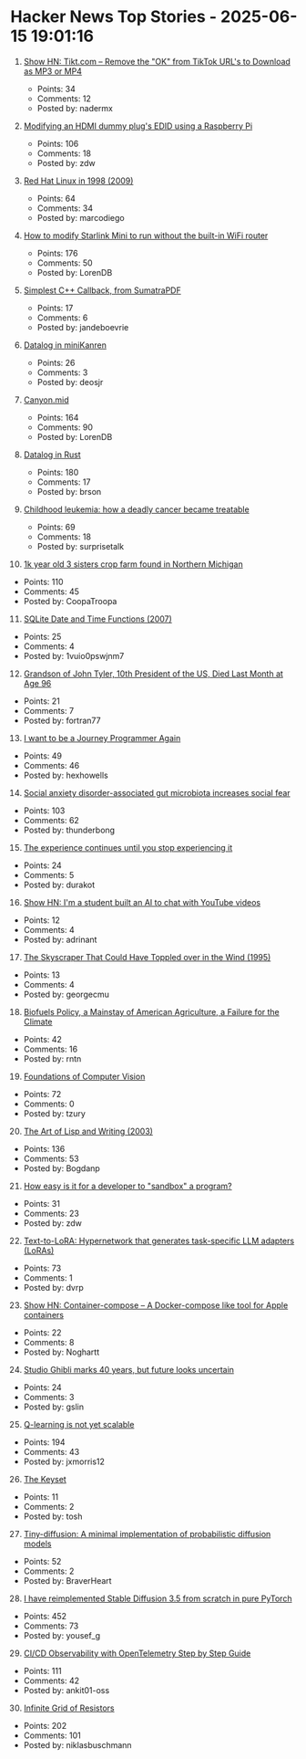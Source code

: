 # Hacker News Top Stories - 2025-06-15 19:01:16

1. [Show HN: Tikt.com – Remove the "OK" from TikTok URL's to Download as MP3 or MP4](https://tikt.com/)
   - Points: 34
   - Comments: 12
   - Posted by: nadermx

2. [Modifying an HDMI dummy plug's EDID using a Raspberry Pi](https://www.downtowndougbrown.com/2025/06/modifying-an-hdmi-dummy-plugs-edid-using-a-raspberry-pi/)
   - Points: 106
   - Comments: 18
   - Posted by: zdw

3. [Red Hat Linux in 1998 (2009)](https://linuxgazette.net/165/laycock.html)
   - Points: 64
   - Comments: 34
   - Posted by: marcodiego

4. [How to modify Starlink Mini to run without the built-in WiFi router](https://olegkutkov.me/2025/06/15/how-to-modify-starlink-mini-to-run-without-the-built-in-wifi-router/)
   - Points: 176
   - Comments: 50
   - Posted by: LorenDB

5. [Simplest C++ Callback, from SumatraPDF](https://blog.kowalczyk.info/a-stsj/simplest-c-callback-from-sumatrapdf.html)
   - Points: 17
   - Comments: 6
   - Posted by: jandeboevrie

6. [Datalog in miniKanren](https://deosjr.github.io/dynamicland/datalog.html)
   - Points: 26
   - Comments: 3
   - Posted by: deosjr

7. [Canyon.mid](https://canyonmid.com/)
   - Points: 164
   - Comments: 90
   - Posted by: LorenDB

8. [Datalog in Rust](https://github.com/frankmcsherry/blog/blob/master/posts/2025-06-03.md)
   - Points: 180
   - Comments: 17
   - Posted by: brson

9. [Childhood leukemia: how a deadly cancer became treatable](https://ourworldindata.org/childhood-leukemia-treatment-history)
   - Points: 69
   - Comments: 18
   - Posted by: surprisetalk

10. [1k year old 3 sisters crop farm found in Northern Michigan](https://www.smithsonianmag.com/smart-news/massive-field-where-native-american-farmers-grew-corn-beans-and-squash-1000-years-ago-discovered-in-michigan-180986758/)
   - Points: 110
   - Comments: 45
   - Posted by: CoopaTroopa

11. [SQLite Date and Time Functions (2007)](https://www2.sqlite.org/cvstrac/wiki?p=DateAndTimeFunctions)
   - Points: 25
   - Comments: 4
   - Posted by: 1vuio0pswjnm7

12. [Grandson of John Tyler, 10th President of the US, Died Last Month at Age 96](https://www.msn.com/en-us/news/world/the-last-grandson-of-john-tyler-the-u-s-president-who-took-office-in-1841-just-died-at-age-96/ar-AA1G0waB)
   - Points: 21
   - Comments: 7
   - Posted by: fortran77

13. [I want to be a Journey Programmer Again](https://hexhowells.com/posts/journey.html)
   - Points: 49
   - Comments: 46
   - Posted by: hexhowells

14. [Social anxiety disorder-associated gut microbiota increases social fear](https://www.pnas.org/doi/abs/10.1073/pnas.2308706120)
   - Points: 103
   - Comments: 62
   - Posted by: thunderbong

15. [The experience continues until you stop experiencing it](https://strangemachine.tv/safespace/popov/)
   - Points: 24
   - Comments: 5
   - Posted by: durakot

16. [Show HN: I'm a student built an AI to chat with YouTube videos](https://www.wiyomi.com/explore)
   - Points: 12
   - Comments: 4
   - Posted by: adrinant

17. [The Skyscraper That Could Have Toppled over in the Wind (1995)](https://www.newyorker.com/magazine/1995/05/29/the-fifty-nine-story-crisis-citicorp-center)
   - Points: 13
   - Comments: 4
   - Posted by: georgecmu

18. [Biofuels Policy, a Mainstay of American Agriculture, a Failure for the Climate](https://insideclimatenews.org/news/13062025/agriculture-ethanol-biofuel-policy-climate-failure/)
   - Points: 42
   - Comments: 16
   - Posted by: rntn

19. [Foundations of Computer Vision](https://visionbook.mit.edu)
   - Points: 72
   - Comments: 0
   - Posted by: tzury

20. [The Art of Lisp and Writing (2003)](https://www.dreamsongs.com/ArtOfLisp.html)
   - Points: 136
   - Comments: 53
   - Posted by: Bogdanp

21. [How easy is it for a developer to "sandbox" a program?](https://kristaps.bsd.lv/devsecflops/)
   - Points: 31
   - Comments: 23
   - Posted by: zdw

22. [Text-to-LoRA: Hypernetwork that generates task-specific LLM adapters (LoRAs)](https://github.com/SakanaAI/text-to-lora)
   - Points: 73
   - Comments: 1
   - Posted by: dvrp

23. [Show HN: Container-compose – A Docker-compose like tool for Apple containers](https://github.com/noghartt/container-compose)
   - Points: 22
   - Comments: 8
   - Posted by: Noghartt

24. [Studio Ghibli marks 40 years, but future looks uncertain](https://www.japantimes.co.jp/culture/2025/06/06/film/ghibli-anniversary-40/)
   - Points: 24
   - Comments: 3
   - Posted by: gslin

25. [Q-learning is not yet scalable](https://seohong.me/blog/q-learning-is-not-yet-scalable/)
   - Points: 194
   - Comments: 43
   - Posted by: jxmorris12

26. [The Keyset](https://dougengelbart.org/content/view/273/)
   - Points: 11
   - Comments: 2
   - Posted by: tosh

27. [Tiny-diffusion: A minimal implementation of probabilistic diffusion models](https://github.com/tanelp/tiny-diffusion)
   - Points: 52
   - Comments: 2
   - Posted by: BraverHeart

28. [I have reimplemented Stable Diffusion 3.5 from scratch in pure PyTorch](https://github.com/yousef-rafat/miniDiffusion)
   - Points: 452
   - Comments: 73
   - Posted by: yousef_g

29. [CI/CD Observability with OpenTelemetry Step by Step Guide](https://signoz.io/blog/cicd-observability-with-opentelemetry/)
   - Points: 111
   - Comments: 42
   - Posted by: ankit01-oss

30. [Infinite Grid of Resistors](https://www.mathpages.com/home/kmath668/kmath668.htm)
   - Points: 202
   - Comments: 101
   - Posted by: niklasbuschmann


